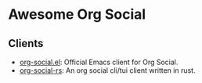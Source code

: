# Awesome Org Social

## Clients

- [org-social.el](https://github.com/tanrax/org-social.el): Official Emacs client for Org Social.
- [org-social-rs](https://github.com/AdsanTheGreat/org-social-rs): An org social cli/tui client written in rust.
